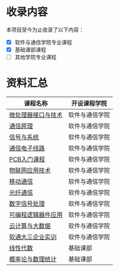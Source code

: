 
# 收录内容

本项目至今为止收录了以下内容：

- [x] 软件与通信学院专业课程
- [x] 基础课部课程
- [ ] 其他学院专业课程

# 资料汇总
| 课程名称                                                     | 开设课程学院     |
| ------------------------------------------------------------ | ------------ |
| [微处理器接口与技术](https://github.com/TJSGTU-RJYTX/TJSGTU-CourseSharing/tree/main/微处理器接口与技术) | 软件与通信学院         |
| [通信原理](https://github.com/TJSGTU-RJYTX/TJSGTU-CourseSharing/tree/main/通信原理) | 软件与通信学院         |
| [信号与系统](https://github.com/TJSGTU-RJYTX/TJSGTU-CourseSharing/tree/main/信号与系统) | 软件与通信学院         |
| [通信电子线路](https://github.com/TJSGTU-RJYTX/TJSGTU-CourseSharing/tree/main/通信电子线路) | 软件与通信学院         |
| [PCB入门课程](https://github.com/TJSGTU-RJYTX/TJSGTU-CourseSharing/tree/main/PCB入门课程) | 软件与通信学院         |
| [物联网应用技术](https://github.com/TJSGTU-RJYTX/TJSGTU-CourseSharing/tree/main/物联网应用技术) | 软件与通信学院         |
| [移动通信](https://github.com/TJSGTU-RJYTX/TJSGTU-CourseSharing/tree/main/移动通信) | 软件与通信学院         |
| [光纤通信](https://github.com/TJSGTU-RJYTX/TJSGTU-CourseSharing/tree/main/光纤通信) | 软件与通信学院         |
| [数字信号处理](https://github.com/TJSGTU-RJYTX/TJSGTU-CourseSharing/tree/main/数字信号处理) | 软件与通信学院         |
| [可编程逻辑器件应用](https://github.com/TJSGTU-RJYTX/TJSGTU-CourseSharing/tree/main/可编程逻辑器件应用) | 软件与通信学院         |
| [云计算与大数据](https://github.com/TJSGTU-RJYTX/TJSGTU-CourseSharing/tree/main/云计算与大数据) | 软件与通信学院         |
| [软通大三企业实训](https://github.com/TJSGTU-RJYTX/TJSGTU-CourseSharing/tree/main/软通大三企业实训(HTML实训)) | 软件与通信学院         |
| [线性代数](https://github.com/TJSGTU-RJYTX/TJSGTU-CourseSharing/tree/main/线性代数) | 基础课部         |
| [概率论与数理统计](https://github.com/TJSGTU-RJYTX/TJSGTU-CourseSharing/tree/main/概率论与数理统计) | 基础课部         |

